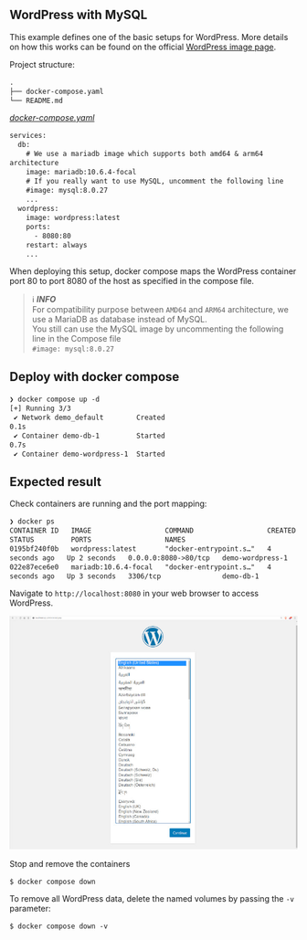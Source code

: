 ## WordPress with MySQL
This example defines one of the basic setups for WordPress. More details on how this works can be found on the official [WordPress image page](https://hub.docker.com/_/wordpress).


Project structure:
```
.
├── docker-compose.yaml
└── README.md
```

[_docker-compose.yaml_](docker-compose.yaml)
```
services:
  db:
    # We use a mariadb image which supports both amd64 & arm64 architecture
    image: mariadb:10.6.4-focal
    # If you really want to use MySQL, uncomment the following line
    #image: mysql:8.0.27
    ...
  wordpress:
    image: wordpress:latest
    ports:
      - 8080:80
    restart: always
    ...
```

When deploying this setup, docker compose maps the WordPress container port 80 to
port 8080 of the host as specified in the compose file.

> ℹ️ **_INFO_**  
> For compatibility purpose between `AMD64` and `ARM64` architecture, we use a MariaDB as database instead of MySQL.  
> You still can use the MySQL image by uncommenting the following line in the Compose file   
> `#image: mysql:8.0.27`

## Deploy with docker compose

```
❯ docker compose up -d
[+] Running 3/3
 ✔ Network demo_default        Created                                                                                                                     0.1s
 ✔ Container demo-db-1         Started                                                                                                                     0.7s
 ✔ Container demo-wordpress-1  Started
```


## Expected result

Check containers are running and the port mapping:
```
❯ docker ps
CONTAINER ID   IMAGE                  COMMAND                  CREATED         STATUS         PORTS                  NAMES
0195bf240f0b   wordpress:latest       "docker-entrypoint.s…"   4 seconds ago   Up 2 seconds   0.0.0.0:8080->80/tcp   demo-wordpress-1
022e87ece6e0   mariadb:10.6.4-focal   "docker-entrypoint.s…"   4 seconds ago   Up 3 seconds   3306/tcp               demo-db-1
```

Navigate to `http://localhost:8080` in your web browser to access WordPress.

![page](../img/output.jpg)

Stop and remove the containers

```
$ docker compose down
```

To remove all WordPress data, delete the named volumes by passing the `-v` parameter:
```
$ docker compose down -v
```